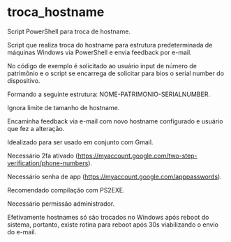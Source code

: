# troca_hostname
Script PowerShell para troca de hostname.

Script que realiza troca do hostname para estrutura predeterminada de máquinas Windows via PowerShell e envia feedback por e-mail.

No código de exemplo é solicitado ao usuário input de número de patrimônio e o script se encarrega de solicitar para bios o serial number do dispositivo.

Formando a seguinte estrutura: NOME-PATRIMONIO-SERIALNUMBER.

Ignora limite de tamanho de hostname.

Encaminha feedback via e-mail com novo hostname configurado e usuário que fez a alteração.

Idealizado para ser usado em conjunto com Gmail.

Necessário 2fa ativado (https://myaccount.google.com/two-step-verification/phone-numbers).

Necessário senha de app (https://myaccount.google.com/apppasswords).

Recomendado compilação com PS2EXE.

Necessário permissão administrador.

Efetivamente hostnames só são trocados no Windows após reboot do sistema, portanto, existe rotina para reboot após 30s viabilizando o envio do e-mail.



